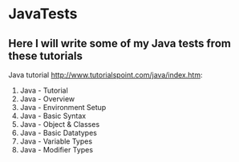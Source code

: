 JavaTests
============

Here I will write some of my Java tests from these tutorials
------------

Java tutorial http://www.tutorialspoint.com/java/index.htm:

 1. Java - Tutorial
 2. Java - Overview
 3. Java - Environment Setup
 4. Java - Basic Syntax
 5. Java - Object & Classes
 6. Java - Basic Datatypes
 7. Java - Variable Types
 8. Java - Modifier Types

